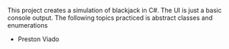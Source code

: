 This project creates a simulation of blackjack in C#.
The UI is just a basic console output.
The following topics practiced is abstract classes and enumerations

- Preston Viado
